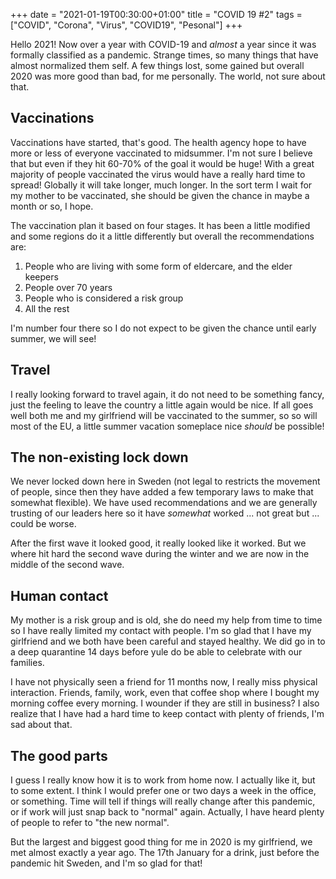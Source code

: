 +++
date = "2021-01-19T00:30:00+01:00"
title = "COVID 19 #2"
tags = ["COVID", "Corona", "Virus", "COVID19", "Pesonal"]
+++

Hello 2021! Now over a year with COVID-19 and *almost* a year since it was formally classified as a pandemic. Strange times, so many things that have almost normalized them self. A few things lost, some gained but overall 2020 was more good than bad, for me personally. The world, not sure about that.

## Vaccinations

Vaccinations have started, that's good. The health agency hope to have more or less of everyone vaccinated to midsummer. I'm not sure I believe that but even if they hit 60-70% of the goal it would be huge! With a great majority of people vaccinated the virus would have a really hard time to spread! Globally it will take longer, much longer. In the sort term I wait for my mother to be vaccinated, she should be given the chance in maybe a month or so, I hope.

The vaccination plan it based on four stages. It has been a little modified and some regions do it a little differently but overall the recommendations are:

1. People who are living with some form of eldercare, and the elder keepers
2. People over 70 years
3. People who is considered a risk group
4. All the rest

I'm number four there so I do not expect to be given the chance until early summer, we will see!

## Travel

I really looking forward to travel again, it do not need to be something fancy, just the feeling to leave the country a little again would be nice. If all goes well both me and my girlfriend will be vaccinated to the summer, so so will most of the EU, a little summer vacation someplace nice *should* be possible!

## The non-existing lock down

We never locked down here in Sweden (not legal to restricts the movement of people, since then they have added a few temporary laws to make that somewhat flexible). We have used recommendations and we are generally trusting of our leaders here so it have *somewhat* worked ... not great but ... could be worse.

After the first wave it looked good, it really looked like it worked. But we where hit hard the second wave during the winter and we are now in the middle of the second wave.

## Human contact

My mother is a risk group and is old, she do need my help from time to time so I have really limited my contact with people. I'm so glad that I have my girlfriend and we both have been careful and stayed healthy. We did go in to a deep quarantine 14 days before yule do be able to celebrate with our families. 

I have not physically seen a friend for 11 months now, I really miss physical interaction. Friends, family, work, even that coffee shop where I bought my morning coffee every morning. I wounder if they are still in business? I also realize that I have had a hard time to keep contact with plenty of friends, I'm sad about that.

## The good parts

I guess I really know how it is to work from home now. I actually like it, but to some extent. I think I would prefer one or two days a week in the office, or something. Time will tell if things will really change after this pandemic, or if work will just snap back to "normal" again. Actually, I have heard plenty of people to refer to "the new normal".

But the largest and biggest good thing for me in 2020 is my girlfriend, we met almost exactly a year ago. The 17th January for a drink, just before the pandemic hit Sweden, and I'm so glad for that!
